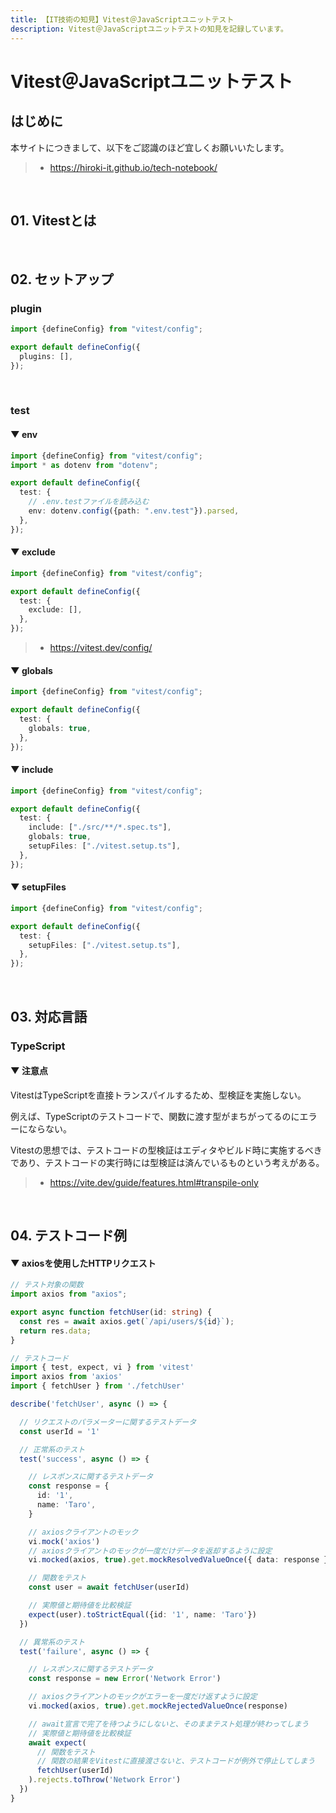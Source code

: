 ```yaml
---
title: 【IT技術の知見】Vitest＠JavaScriptユニットテスト
description: Vitest＠JavaScriptユニットテストの知見を記録しています。
---
```


# Vitest＠JavaScriptユニットテスト

## はじめに

本サイトにつきまして、以下をご認識のほど宜しくお願いいたします。

> - https://hiroki-it.github.io/tech-notebook/

<br>

## 01. Vitestとは

<br>

## 02. セットアップ

### plugin

```typescript
import {defineConfig} from "vitest/config";

export default defineConfig({
  plugins: [],
});
```

<br>

### test

#### ▼ env

```typescript
import {defineConfig} from "vitest/config";
import * as dotenv from "dotenv";

export default defineConfig({
  test: {
    // .env.testファイルを読み込む
    env: dotenv.config({path: ".env.test"}).parsed,
  },
});
```

#### ▼ exclude

```typescript
import {defineConfig} from "vitest/config";

export default defineConfig({
  test: {
    exclude: [],
  },
});
```

> - https://vitest.dev/config/

#### ▼ globals

```typescript
import {defineConfig} from "vitest/config";

export default defineConfig({
  test: {
    globals: true,
  },
});
```

#### ▼ include

```typescript
import {defineConfig} from "vitest/config";

export default defineConfig({
  test: {
    include: ["./src/**/*.spec.ts"],
    globals: true,
    setupFiles: ["./vitest.setup.ts"],
  },
});
```

#### ▼ setupFiles

```typescript
import {defineConfig} from "vitest/config";

export default defineConfig({
  test: {
    setupFiles: ["./vitest.setup.ts"],
  },
});
```

<br>

## 03. 対応言語

### TypeScript

#### ▼ 注意点

VitestはTypeScriptを直接トランスパイルするため、型検証を実施しない。

例えば、TypeScriptのテストコードで、関数に渡す型がまちがってるのにエラーにならない。

Vitestの思想では、テストコードの型検証はエディタやビルド時に実施するべきであり、テストコードの実行時には型検証は済んでいるものという考えがある。

> - https://vite.dev/guide/features.html#transpile-only

<br>

## 04. テストコード例

#### ▼ axiosを使用したHTTPリクエスト

```typescript
// テスト対象の関数
import axios from "axios";

export async function fetchUser(id: string) {
  const res = await axios.get(`/api/users/${id}`);
  return res.data;
}
```

```typescript
// テストコード
import { test, expect, vi } from 'vitest'
import axios from 'axios'
import { fetchUser } from './fetchUser'

describe('fetchUser', async () => {

  // リクエストのパラメーターに関するテストデータ
  const userId = '1'

  // 正常系のテスト
  test('success', async () => {

    // レスポンスに関するテストデータ
    const response = {
      id: '1',
      name: 'Taro',
    }

    // axiosクライアントのモック
    vi.mock('axios')
    // axiosクライアントのモックが一度だけデータを返却するように設定
    vi.mocked(axios, true).get.mockResolvedValueOnce({ data: response })

    // 関数をテスト
    const user = await fetchUser(userId)

    // 実際値と期待値を比較検証
    expect(user).toStrictEqual({id: '1', name: 'Taro'})
  })

  // 異常系のテスト
  test('failure', async () => {

    // レスポンスに関するテストデータ
    const response = new Error('Network Error')

    // axiosクライアントのモックがエラーを一度だけ返すように設定
    vi.mocked(axios, true).get.mockRejectedValueOnce(response)

    // await宣言で完了を待つようにしないと、そのままテスト処理が終わってしまう
    // 実際値と期待値を比較検証
    await expect(
      // 関数をテスト
      // 関数の結果をVitestに直接渡さないと、テストコードが例外で停止してしまう
      fetchUser(userId)
    ).rejects.toThrow('Network Error')
  })
}
```

<br>
